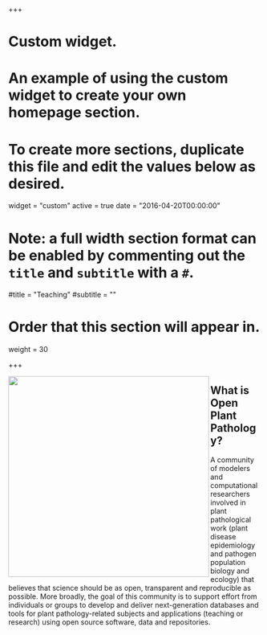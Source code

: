 +++
# Custom widget.
# An example of using the custom widget to create your own homepage section.
# To create more sections, duplicate this file and edit the values below as desired.
widget = "custom"
active = true
date = "2016-04-20T00:00:00"

# Note: a full width section format can be enabled by commenting out the `title` and `subtitle` with a `#`.
#title = "Teaching"
#subtitle = ""

# Order that this section will appear in.
weight = 30

+++

<img src = "/img/opp-logo.svg" width=400 align = left>
<h2> What is Open Plant Pathology?</h2>
A community of modelers and computational researchers involved in plant pathological work (plant disease epidemiology and pathogen population biology and ecology) that believes that science should be as open, transparent and reproducible as possible. More broadly, the goal of this community is to support effort from individuals or groups to develop and deliver next-generation databases and tools for plant pathology-related subjects and applications (teaching or research) using open source software, data and repositories.
